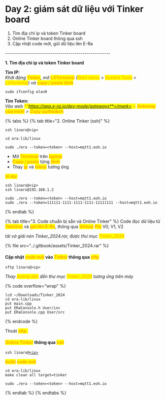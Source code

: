 # Day 2: giám sát dữ liệu với Tinker board

1. Tìm địa chỉ ip và token Tinker board
2. Online Tinker board thông qua ssh
3. Cập nhật code mới, gửi dữ liệu lên E-Ra

\-----------------------------------------------------



**1. Tìm địa chỉ ip và token Tinker board**

**Tìm IP:** \
_Khởi động <mark style="color:orange;">**Tinker**</mark>, mở <mark style="color:orange;">**LXTerminal**</mark> (<mark style="color:orange;">Start menu</mark> > <mark style="color:orange;">System Tools</mark> > <mark style="color:orange;">LXTerminal</mark>) và_ _<mark style="color:orange;">**copy / paste lệnh**</mark>_

```
sudo ifconfig wlan0
```

**Tìm Token:**\
_Vào web_ _<mark style="color:orange;">**https://app.e-ra.io/dev-mode/gateways**</mark> >_ _<mark style="color:orange;">**Gateway của mình**</mark>_ _>_ _<mark style="color:orange;">**Copy authtoken**</mark>_



{% tabs %}
{% tab title="2. Online Tinker (ssh)" %}
```
ssh linaro@<ip>
```

```
cd era-lib/linux
```

```
sudo ./era --token=<token> --host=mqtt1.eoh.io
```

* Mở <mark style="color:orange;">**Terminal**</mark> trên <mark style="color:orange;">**laptop**</mark>
* <mark style="color:orange;">**Copy / paste**</mark> từng <mark style="color:orange;">**lệnh**</mark>
* Thay <mark style="color:orange;">**ip**</mark> và <mark style="color:orange;">**token**</mark> tương ứng



_<mark style="color:orange;">**Ví dụ:**</mark>_

```
ssh linaro@<ip>
ssh linaro@192.168.1.2
```

```
sudo ./era --token=<token> --host=mqtt1.eoh.io
sudo ./era --token=111111-1111-1111-1111-11111111 --host=mqtt1.eoh.io
```
{% endtab %}

{% tab title="3. Code chuẩn bị sẵn và Online Tinker" %}
Code đọc dữ liệu từ <mark style="color:orange;">**YoloUno**</mark> và <mark style="color:orange;">**gửi lên E-Ra**</mark>, thông qua <mark style="color:orange;">**Virtual**</mark> <mark style="color:orange;">**Pin**</mark> V0, V1, V2

_tải và giải nén Tinker\_2024.rar, được thư mục <mark style="color:orange;">Tinker\_2024</mark>_

{% file src="../.gitbook/assets/Tinker_2024.rar" %}



#### Cập nhật <mark style="color:orange;">code mới</mark> vào <mark style="color:orange;">Tinker</mark> thông qua <mark style="color:orange;">sftp</mark>

```
sftp linaro@<ip>
```

_Thay <mark style="color:orange;">đường dẫn</mark> đến thư mục <mark style="color:orange;">Tinker\_2024</mark> tương ứng trên máy_

{% code overflow="wrap" %}
```
lcd ~/Downloads/Tinker_2024
cd era-lib/linux
put main.cpp
put ERaConsole.h User/inc
put ERaConsole.cpp User/src
```
{% endcode %}

Thoát <mark style="color:orange;">**sftp.**</mark>



#### <mark style="color:orange;">Online Tinker</mark> thông qua <mark style="color:orange;">ssh</mark>

<pre><code>ssh linaro@<a data-footnote-ref href="#user-content-fn-1">&#x3C;ip></a>
</code></pre>

<mark style="color:orange;">**build**</mark> <mark style="color:orange;">**code mới**</mark>

```
cd era-lib/linux
make clean all target=tinker
```

```
sudo ./era --token=<token> --host=mqtt1.eoh.io
```
{% endtab %}
{% endtabs %}



[^1]: 
